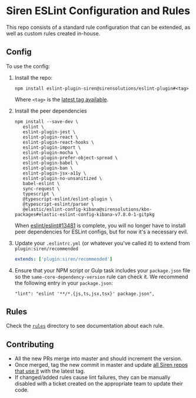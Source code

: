 # Siren ESLint Configuration and Rules

This repo consists of a standard rule configuration that can be extended, as well as custom rules created in-house.

## Config

To use the config:

1. Install the repo:
   ```shell
   npm install eslint-plugin-siren@sirensolutions/eslint-plugin#<tag>
   ```
   Where `<tag>` is the [latest tag available](https://github.com/sirensolutions/eslint-plugin/tags). 

1. Install the peer dependencies
   ```shell
   npm install --save-dev \
      eslint \
      eslint-plugin-jest \
      eslint-plugin-react \
      eslint-plugin-react-hooks \
      eslint-plugin-import \
      eslint-plugin-mocha \
      eslint-plugin-prefer-object-spread \
      eslint-plugin-babel \
      eslint-plugin-ban \
      eslint-plugin-jsx-a11y \
      eslint-plugin-no-unsanitized \
      babel-eslint \
      sync-request \
      typescript \
      @typescript-eslint/eslint-plugin \
      @typescript-eslint/parser \
      @elastic/eslint-config-kibana@sirensolutions/kbn-packages#elastic-eslint-config-kibana-v7.8.0-1-gitpkg
   ```
   When [eslint/eslint#13481](https://github.com/eslint/eslint/issues/13481) is complete, you will no longer have to install peer dependencies for ESLint configs, but for now it's a necessary evil.

1. Update your `.eslintrc.yml` (or whatever you've called it) to extend from `plugin:siren/recommended`
   ```yaml
   extends: ['plugin:siren/recommended']
   ```

1. Ensure that your NPM script or Gulp task includes your `package.json` file so the `same-core-dependency-version` rule can check it. We recommend the following entry in your `package.json`:
   ```json5
   "lint": "eslint '**/*.{js,ts,jsx,tsx}' package.json",
   ```

## Rules

Check the [`rules`](./rules) directory to see documentation about each rule.

## Contributing
 - All the new PRs merge into master and should increment the version.
 - Once merged, tag the new commit in master and update [all Siren repos that use it](https://github.com/search?q=org%3Asirensolutions+filename%3Apackage.json+fork%3Atrue+eslint-plugin&type=Code) with the latest tag.
 - If changed/added rules cause lint failures, they can be manually disabled with a ticket created on the appropriate team to update their code.

